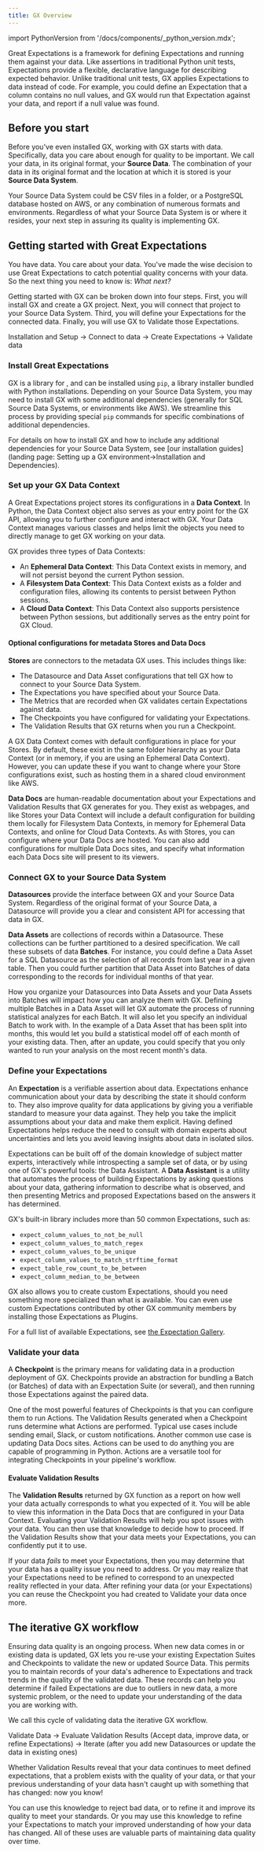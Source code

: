 ```yaml
---
title: GX Overview
---
```


import PythonVersion from '/docs/components/_python_version.mdx';

Great Expectations is a framework for defining Expectations and running them against your data. Like assertions in traditional Python unit tests, Expectations provide a flexible, declarative language for describing expected behavior. Unlike traditional unit tests, GX applies Expectations to data instead of code. For example, you could define an Expectation that a column contains no null values, and GX would run that Expectation against your data, and report if a null value was found.

## Before you start

Before you've even installed GX, working with GX starts with data.  Specifically, data you care about enough for quality to be important.  We call your data, in its original format, your **Source Data**.  The combination of your data in its original format and the location at which it is stored is your **Source Data System**.

Your Source Data System could be CSV files in a folder, or a PostgreSQL database hosted on AWS, or any combination of numerous formats and environments.  Regardless of what your Source Data System is or where it resides, your next step in assuring its quality is implementing GX.

## Getting started with Great Expectations

You have data.  You care about your data.  You've made the wise decision to use Great Expectations to catch potential quality concerns with your data.  So the next thing you need to know is: _What next?_

Getting started with GX can be broken down into four steps.  First, you will install GX and create a GX project.  Next, you will connect that project to your Source Data System.  Third, you will define your Expectations for the connected data. Finally, you will use GX to Validate those Expectations.

Installation and Setup -> Connect to data -> Create Expectations -> Validate data

### Install Great Expectations

GX is a library for <PythonVersion />, and can be installed using `pip`, a library installer bundled with Python installations.  Depending on your Source Data System, you may need to install GX with some additional dependencies (generally for SQL Source Data Systems, or environments like AWS).  We streamline this process by providing special `pip` commands for specific combinations of additional dependencies.

For details on how to install GX and how to include any additional dependencies for your Source Data System, see [our installation guides](landing page: Setting up a GX environment->Installation and Dependencies).


### Set up your GX Data Context

A Great Expectations project stores its configurations in a **Data Context**.  In Python, the Data Context object also serves as your entry point for the GX API, allowing you to further configure and interact with GX.  Your Data Context manages various classes and helps limit the objects you need to directly manage to get GX working on your data.

GX provides three types of Data Contexts:
- An **Ephemeral Data Context**: This Data Context exists in memory, and will not persist beyond the current Python session.
- A **Filesystem Data Context**: This Data Context exists as a folder and configuration files, allowing its contents to persist between Python sessions.
- A **Cloud Data Context**: This Data Context also supports persistence between Python sessions, but additionally serves as the entry point for GX Cloud.

<!-- For details on how to initialize and instantiate a Data Context, see [our Data Context guides](landing page: Setting up a GX environment->Data Contexts). -->


#### Optional configurations for metadata Stores and Data Docs

**Stores** are connectors to the metadata GX uses.  This includes things like:
- The Datasource and Data Asset configurations that tell GX how to connect to your Source Data System.
- The Expectations you have specified about your Source Data.
- The Metrics that are recorded when GX validates certain Expectations against data.
- The Checkpoints you have configured for validating your Expectations.
- The Validation Results that GX returns when you run a Checkpoint.

A GX Data Context comes with default configurations in place for your Stores.  By default, these exist in the same folder hierarchy as your Data Context (or in memory, if you are using an Ephemeral Data Context).  However, you can update these if you want to change where your Store configurations exist, such as hosting them in a shared cloud environment like AWS.

<!-- For more information on configuring Stores, see [our guides on metadata Stores](landing page: setting up a GX environment->Metadata Stores). -->

**Data Docs** are human-readable documentation about your Expectations and Validation Results that GX generates for you.  They exist as webpages, and like Stores your Data Context will include a default configuration for building them locally for Filesystem Data Contexts, in memory for Ephemeral Data Contexts, and online for Cloud Data Contexts.  As with Stores, you can configure where your Data Docs are hosted.  You can also add configurations for multiple Data Docs sites, and specify what information each Data Docs site will present to its viewers.

<!-- For more information on configuring Data Docs, see our [Data Docs guides](landing page:Setting up a GX environment->Data Docs). -->


### Connect GX to your Source Data System

**Datasources** provide the interface between GX and your Source Data System.  Regardless of the original format of your Source Data, a Datasource will provide you a clear and consistent API for accessing that data in GX.

**Data Assets** are collections of records within a Datasource.  These collections can be further partitioned to a desired specification.  We call these subsets of data **Batches**.  For instance, you could define a Data Asset for a SQL Datasource as the selection of all records from last year in a given table.  Then you could further partition that Data Asset into Batches of data corresponding to the records for individual months of that year.

How you organize your Datasources into Data Assets and your Data Assets into Batches will impact how you can analyze them with GX.  Defining multiple Batches in a Data Asset will let GX automate the process of running statistical analyzes for each Batch.  It will also let you specify an individual Batch to work with.  In the example of a Data Asset that has been split into months, this would let you build a statistical model off of each month of your existing data.  Then, after an update, you could specify that you only wanted to run your analysis on the most recent month's data.

<!-- For more information on Datasources and Data Assets, see our [Connecting to data guides](Landing page: connecting to data). -->


### Define your Expectations

An **Expectation** is a verifiable assertion about data.  Expectations enhance communication about your data by describing the state it should conform to.  They also improve quality for data applications by giving you a verifiable standard to measure your data against.  They help you take the implicit assumptions about your data and make them explicit.  Having defined Expectations helps reduce the need to consult with domain experts about uncertainties and lets you avoid leaving insights about data in isolated silos.

Expectations can be built off of the domain knowledge of subject matter experts, interactively while introspecting a sample set of data, or by using one of GX's powerful tools: the Data Assistant.  A **Data Assistant** is a utility that automates the process of building Expectations by asking questions about your data, gathering information to describe what is observed, and then presenting Metrics and proposed Expectations based on the answers it has determined.

GX's built-in library includes more than 50 common Expectations, such as:
- `expect_column_values_to_not_be_null`
- `expect_column_values_to_match_regex`
- `expect_column_values_to_be_unique`
- `expect_column_values_to_match_strftime_format`
- `expect_table_row_count_to_be_between`
- `expect_column_median_to_be_between`

GX also allows you to create custom Expectations, should you need something more specialized than what is available.  You can even use custom Expectations contributed by other GX community members by installing those Expectations as Plugins.

For a full list of available Expectations, see [the Expectation Gallery](https://greatexpectations.io/expectations/).

<!-- For details on how to define Expectations, see our [Creating Expectations guides](landing page: Creating Expectations). -->

### Validate your data

A **Checkpoint** is the primary means for validating data in a production deployment of GX.  Checkpoints provide an abstraction for bundling a Batch (or Batches) of data with an Expectation Suite (or several), and then running those Expectations against the paired data.  

One of the most powerful features of Checkpoints is that you can configure them to run Actions. The Validation Results generated when a Checkpoint runs determine what Actions are performed. Typical use cases include sending email, Slack, or custom notifications. Another common use case is updating Data Docs sites. Actions can be used to do anything you are capable of programming in Python. Actions are a versatile tool for integrating Checkpoints in your pipeline's workflow.

<!-- For more details on using Checkpoints to validate your data, see our [Validating data guides](landing page: validating data). -->
<!-- For more details on integrating GX with your processes, see our [guide on including GX in a data pipeline](). -->

#### Evaluate Validation Results

The **Validation Results** returned by GX function as a report on how well your data actually corresponds to what you expected of it.  You will be able to view this information in the Data Docs that are configured in your Data Context.  Evaluating your Validation Results will help you spot issues with your data.  You can then use that knowledge to decide how to proceed.  If the Validation Results show that your data meets your Expectations, you can confidently put it to use.

If your data _fails_ to meet your Expectations, then you may determine that your data has a quality issue you need to address.  Or you may realize that your Expectations need to be refined to correspond to an unexpected reality reflected in your data.  After refining your data (or your Expectations) you can reuse the Checkpoint you had created to Validate your data once more.

## The iterative GX workflow

Ensuring data quality is an ongoing process.  When new data comes in or existing data is updated, GX lets you re-use your existing Expectation Suites and Checkpoints to validate the new or updated Source Data.  This permits you to maintain records of your data's adherence to Expectations and track trends in the quality of the validated data.  These records can help you determine if failed Expectations are due to outliers in new data, a more systemic problem, or the need to update your understanding of the data you are working with.

We call this cycle of validating data the iterative GX workflow.

 Validate Data -> Evaluate Validation Results (Accept data, improve data, or refine Expectations) -> Iterate (after you add new Datasources or update the data in existing ones)

Whether Validation Results reveal that your data continues to meet defined expectations, that a problem exists with the quality of your data, or that your previous understanding of your data hasn't caught up with something that has changed: now you know!

You can use this knowledge to reject bad data, or to refine it and improve its quality to meet your standards.  Or you may use this knowledge to refine your Expectations to match your improved understanding of how your data has changed.  All of these uses are valuable parts of maintaining data quality over time.

<!-- For more details, see our guide on using GX iteratively. -->
